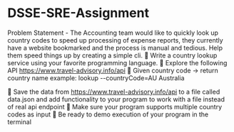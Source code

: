 # DSSE-SRE-Assignment

Problem Statement - 
The Accounting team would like to quickly look up country codes to speed up
processing of expense reports, they currently have a website bookmarked and the
process is manual and tedious. Help them speed things up by creating a simple cli.
 Write a country lookup service using your favorite programming language.
 Explore the following API https://www.travel-advisory.info/api
 Given country code -&gt; return country name example:
lookup --countryCode=AU
Australia

 Save the data from https://www.travel-advisory.info/api to a file called
data.json and add functionality to your program to work with a file instead of
real api endpoint
 Make sure your program supports multiple country codes as input
 Be ready to demo execution of your program in the terminal
